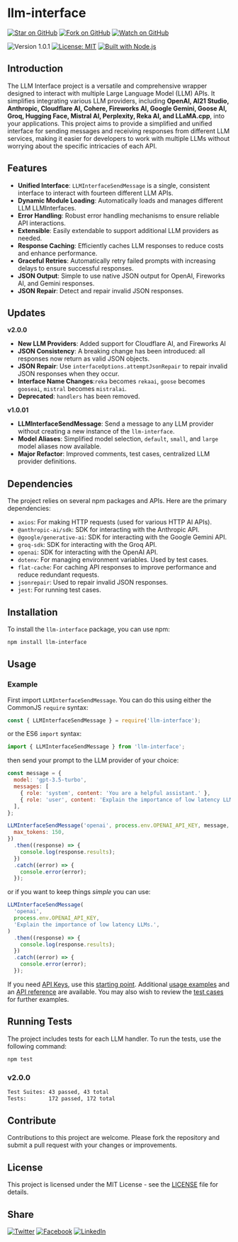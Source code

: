 # llm-interface

[![Star on GitHub](https://img.shields.io/github/stars/samestrin/llm-interface?style=social)](https://github.com/samestrin/llm-interface/stargazers) [![Fork on GitHub](https://img.shields.io/github/forks/samestrin/llm-interface?style=social)](https://github.com/samestrin/llm-interface/network/members) [![Watch on GitHub](https://img.shields.io/github/watchers/samestrin/llm-interface?style=social)](https://github.com/samestrin/llm-interface/watchers)

![Version 1.0.1](https://img.shields.io/badge/Version-1.0.1-blue) [![License: MIT](https://img.shields.io/badge/License-MIT-yellow.svg)](https://opensource.org/licenses/MIT) [![Built with Node.js](https://img.shields.io/badge/Built%20with-Node.js-green)](https://nodejs.org/)

## Introduction

The LLM Interface project is a versatile and comprehensive wrapper designed to interact with multiple Large Language Model (LLM) APIs. It simplifies integrating various LLM providers, including **OpenAI, AI21 Studio, Anthropic, Cloudflare AI, Cohere, Fireworks AI, Google Gemini, Goose AI, Groq, Hugging Face, Mistral AI, Perplexity, Reka AI, and LLaMA.cpp**, into your applications. This project aims to provide a simplified and unified interface for sending messages and receiving responses from different LLM services, making it easier for developers to work with multiple LLMs without worrying about the specific intricacies of each API.

## Features

- **Unified Interface**: `LLMInterfaceSendMessage` is a single, consistent interface to interact with fourteen different LLM APIs.
- **Dynamic Module Loading**: Automatically loads and manages different LLM LLMInterfaces.
- **Error Handling**: Robust error handling mechanisms to ensure reliable API interactions.
- **Extensible**: Easily extendable to support additional LLM providers as needed.
- **Response Caching**: Efficiently caches LLM responses to reduce costs and enhance performance.
- **Graceful Retries**: Automatically retry failed prompts with increasing delays to ensure successful responses.
- **JSON Output**: Simple to use native JSON output for OpenAI, Fireworks AI, and Gemini responses.
- **JSON Repair**: Detect and repair invalid JSON responses.

## Updates

**v2.0.0**

- **New LLM Providers**: Added support for Cloudflare AI, and Fireworks AI
- **JSON Consistency**: A breaking change has been introduced: all responses now return as valid JSON objects.
- **JSON Repair**: Use `interfaceOptions.attemptJsonRepair` to repair invalid JSON responses when they occur.
- **Interface Name Changes**:`reka` becomes `rekaai`, `goose` becomes `gooseai`, `mistral` becomes `mistralai`.
- **Deprecated**: `handlers` has been removed.

**v1.0.01**

- **LLMInterfaceSendMessage**: Send a message to any LLM provider without creating a new instance of the `llm-interface`.
- **Model Aliases**: Simplified model selection, `default`, `small`, and `large` model aliases now available.
- **Major Refactor**: Improved comments, test cases, centralized LLM provider definitions.

## Dependencies

The project relies on several npm packages and APIs. Here are the primary dependencies:

- `axios`: For making HTTP requests (used for various HTTP AI APIs).
- `@anthropic-ai/sdk`: SDK for interacting with the Anthropic API.
- `@google/generative-ai`: SDK for interacting with the Google Gemini API.
- `groq-sdk`: SDK for interacting with the Groq API.
- `openai`: SDK for interacting with the OpenAI API.
- `dotenv`: For managing environment variables. Used by test cases.
- `flat-cache`: For caching API responses to improve performance and reduce redundant requests.
- `jsonrepair`: Used to repair invalid JSON responses.
- `jest`: For running test cases.

## Installation

To install the `llm-interface` package, you can use npm:

```bash
npm install llm-interface
```

## Usage

### Example

First import `LLMInterfaceSendMessage`. You can do this using either the CommonJS `require` syntax:

```javascript
const { LLMInterfaceSendMessage } = require('llm-interface');
```

or the ES6 `import` syntax:

```javascript
import { LLMInterfaceSendMessage } from 'llm-interface';
```

then send your prompt to the LLM provider of your choice:

```javascript
const message = {
  model: 'gpt-3.5-turbo',
  messages: [
    { role: 'system', content: 'You are a helpful assistant.' },
    { role: 'user', content: 'Explain the importance of low latency LLMs.' },
  ],
};

LLMInterfaceSendMessage('openai', process.env.OPENAI_API_KEY, message, {
  max_tokens: 150,
})
  .then((response) => {
    console.log(response.results);
  })
  .catch((error) => {
    console.error(error);
  });
```

or if you want to keep things _simple_ you can use:

```javascript
LLMInterfaceSendMessage(
  'openai',
  process.env.OPENAI_API_KEY,
  'Explain the importance of low latency LLMs.',
)
  .then((response) => {
    console.log(response.results);
  })
  .catch((error) => {
    console.error(error);
  });
```

If you need [API Keys](/docs/APIKEYS.md), use this [starting point](/docs/APIKEYS.md). Additional [usage examples](/docs/USAGE.md) and an [API reference](/docs/API.md) are available. You may also wish to review the [test cases](/test/) for further examples.

## Running Tests

The project includes tests for each LLM handler. To run the tests, use the following command:

```bash
npm test
```

### v2.0.0

```bash
Test Suites: 43 passed, 43 total
Tests:       172 passed, 172 total
```

## Contribute

Contributions to this project are welcome. Please fork the repository and submit a pull request with your changes or improvements.

## License

This project is licensed under the MIT License - see the [LICENSE](/LICENSE) file for details.

## Share

[![Twitter](https://img.shields.io/badge/X-Tweet-blue)](https://twitter.com/intent/tweet?text=Check%20out%20this%20awesome%20project!&url=https://github.com/samestrin/llm-interface) [![Facebook](https://img.shields.io/badge/Facebook-Share-blue)](https://www.facebook.com/sharer/sharer.php?u=https://github.com/samestrin/llm-interface) [![LinkedIn](https://img.shields.io/badge/LinkedIn-Share-blue)](https://www.linkedin.com/sharing/share-offsite/?url=https://github.com/samestrin/llm-interface)

